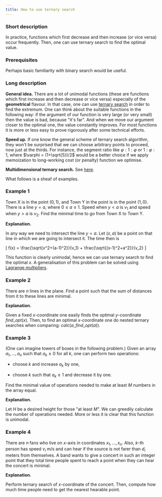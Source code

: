 ```yaml
---
title: How to use ternary search
---
```


### Short description

In practice, functions which first decrease and then increase (or vice versa) occur frequently. Then, one can use ternary search to find the optimal value. 

### Prerequisites 

Perhaps basic familiarity with binary search would be useful.

### Long description

**General idea.** There are a lot of unimodal functions (these are functions which first increase and then decrease or vice versa) especially of the **geometrical** flavour. In that case, one can use [ternary search](https://cp-algorithms.com/num_methods/ternary_search.html) in order to find the extremum. One can think about the suitable functions in the following way: if the argument of our function is very large (or very small) then the value is bad, because "it's far". And when we move our argument closer to the optimal one, the value constantly improves. For most functions it is more or less easy to prove rigorously after some technical efforts.

**Speed up.** If one know the general scheme of ternary search algorithm, they won't be surprised that we can choose arbitrary points to proceed, now just at the thirds. For instance, the segment ratio like $\varphi : 1 : \varphi$ or $1 : \varphi : 1$, where $\varphi = (1+\sqrt{5})/2$ would be a better choice if we apply memoization to long-working cost (or penalty) function we optimise. 

**Multidimensional ternary search.** See [here](https://codeforces.com/blog/entry/98524).

What follows is a sheaf of examples. 

### Example 1

Town X is in the point $(0,1)$, and Town Y in the point is in the point $(1,0)$. There is a line $y=a$, where $0\leq a\leq 1$. Speed when $y<a$ is $v_1$ and speed when $y>a$ is $v_2$. Find the minimal time to go from Town X to Town Y. 

**Explanation.**

In any way we need to intersect the line $y=a$. Let $(x,a)$ be a point on that line in which we are going to intersect it. The time then is

\[
	f(x) = \frac{\sqrt{x^2+(a-1)^2}}{v_1} + 
	\frac{\sqrt{(x-1)^2+a^2}}{v_2} 
\]

This function is clearly unimodal, hence we can use ternary search to find the optimal $x$. A generalisation of this problem can be solved using [Lagrange multipliers](https://cp-tricki.github.io/Numerical%20optimisation/Lagrange%20multipliers%20can%20simplify%20tricky%20optimisation%20problems/#example-eolymp). 

### Example 2

There are $n$ lines in the plane. Find a point such that the sum of distances from it to these lines are minimal.

**Explanation.**

Given a fixed $x$-coordinate one easily finds the optimal $y$-coordinate $find\_opt(x)$. Then, to find an optimal $x$-coordinate one do nested ternary searches when comparing: $calc(a, find\_opt(a))$. 

### Example 3

(One can imagine towers of boxes in the following problem.) Given an array $a_1,\dots,a_n$ such that $a_k \geq 0$ for all $k$, one can perform two operations:

- choose $k$ and increase $a_k$ by one,

- choose $k$ such that $a_k\geq 1$ and decrease it by one. 

Find the minimal value of operations needed to make at least $M$ numbers in the array equal.

**Explanation.**

Let $H$ be a desired height for those "at least $M$". We can greedily calculate the number of operations needed. More or less it is clear that this function is unimodal. 

### Example 4

There are $n$ fans who live on $x$-axis in coordinates $x_1,\dots,x_n$. Also, $k$-th person has speed $v_i$ m/s and can hear if the source is not farer than $d_i$ meters from themselves. A band wants to give a concert in such an integer point that they total time people spent to reach a point when they can hear the concert is minimal.

**Explanation.**

Perform ternary search of $x$-coordinate of the concert. Then, compute how much time people need to get the nearest hearable point. 
